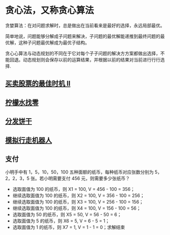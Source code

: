 # 贪心法，又称贪心算法

贪婪算法：在对问题求解时，总是做出在当前看来是最好的选择，永远局部最优。

简单地说，问题能够分解成子问题来解决，子问题的最优解能递推到最终问题的最优解，这种子问题最优解成为最优子结构。

贪⼼心算法与动态规划的不同在于它对每个⼦子问题的解决⽅方案都做出选择，不能回退。动态规划则会保存以前的运算结果，并根据以前的结果对当前进⾏行行选择.

## [买卖股票的最佳时机 II](https://leetcode-cn.com/problems/best-time-to-buy-and-sell-stock-ii/description/)

## [柠檬水找零](https://leetcode-cn.com/problems/lemonade-change/description/)

## [分发饼干](https://leetcode-cn.com/problems/assign-cookies/description/)

## [模拟行走机器人](https://leetcode-cn.com/problems/walking-robot-simulation/description/)

## 支付

小明手中有 1，5，10，50，100 五种面额的纸币，每种纸币对应张数分别为 5，2，2，3，5 张。若小明需要支付 456 元，则需要多少张纸币？

- 选取面值为 100 的纸币，则 X1 = 100, V = 456 - 100 = 356；
- 继续选取面值为 100 的纸币，则 X2 = 100, V = 356 - 100 = 256；
- 继续选取面值为 100 的纸币，则 X3 = 100, V = 256 - 100 = 156；
- 继续选取面值为 100 的纸币，则 X4 = 100, V = 156 - 100 = 56；
- 选取面值为 50 的纸币，则 X5 = 50, V = 56 - 50 = 6；
- 选取面值为 5 的纸币，则 X6 = 5, V = 6 - 5 = 1；
- 选取面值为 1 的纸币，则 X7 = 1, V = 1 - 1 = 0；求解结束
